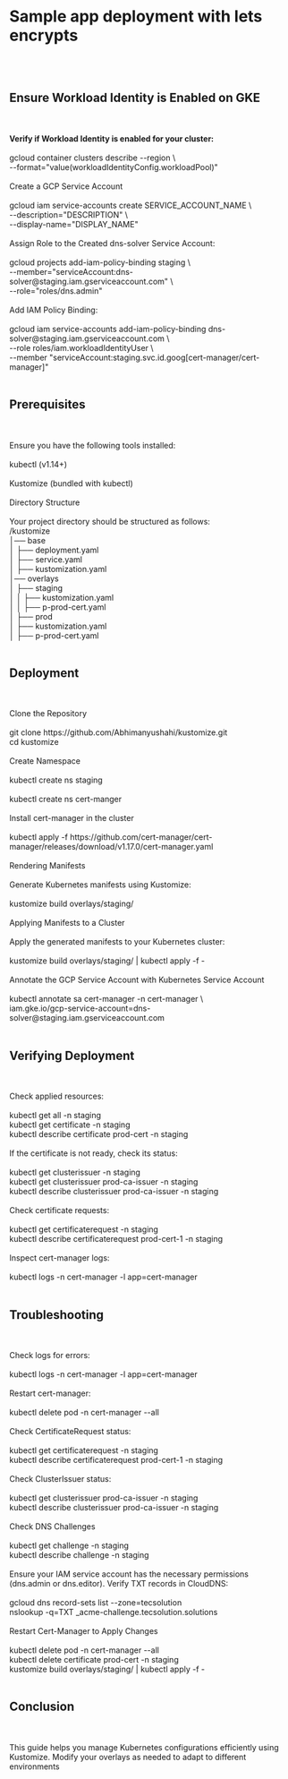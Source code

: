 <p align="left"><h1>Sample app deployment with lets encrypts</h1><br><br><h2>Ensure Workload Identity is Enabled on GKE</h2><br><br><b>Verify if Workload Identity is enabled for your cluster:</b><br><br>gcloud container clusters describe <your-cluster-name> --region <your-region> \<br>  --format="value(workloadIdentityConfig.workloadPool)"<br><br>Create a GCP Service Account<br><br>gcloud iam service-accounts create SERVICE_ACCOUNT_NAME \<br>  --description="DESCRIPTION" \<br>  --display-name="DISPLAY_NAME"<br><br>Assign Role to the Created dns-solver Service Account:<br><br>gcloud projects add-iam-policy-binding staging \<br>  --member="serviceAccount:dns-solver@staging.iam.gserviceaccount.com" \<br>  --role="roles/dns.admin"<br><br>Add IAM Policy Binding:<br><br>gcloud iam service-accounts add-iam-policy-binding dns-solver@staging.iam.gserviceaccount.com \<br>  --role roles/iam.workloadIdentityUser \<br>  --member "serviceAccount:staging.svc.id.goog[cert-manager/cert-manager]"<br><br><h2>Prerequisites</h2><br><br>Ensure you have the following tools installed:<br><br>kubectl (v1.14+)<br><br>Kustomize (bundled with kubectl)<br><br>Directory Structure<br><br>Your project directory should be structured as follows:<br>/kustomize<br>│── base<br>│   ├── deployment.yaml<br>│   ├── service.yaml<br>│   ├── kustomization.yaml<br>│── overlays<br>│   ├── staging<br>│   │   ├── kustomization.yaml<br>│   │   ├── p-prod-cert.yaml<br>│   ├── prod<br>│       ├── kustomization.yaml<br>│       ├── p-prod-cert.yaml<br><br><h2>Deployment</h2><br><br>Clone the Repository<br><br>git clone https://github.com/Abhimanyushahi/kustomize.git<br>cd kustomize<br><br>Create Namespace<br><br>kubectl create ns staging<br><br>kubectl create ns cert-manger<br><br>Install cert-manager in the cluster<br><br><tab><tab>kubectl apply -f https://github.com/cert-manager/cert-manager/releases/download/v1.17.0/cert-manager.yaml<br><br>Rendering Manifests<br><br>Generate Kubernetes manifests using Kustomize:<br><br>kustomize build overlays/staging/<br><br>Applying Manifests to a Cluster<br><br>Apply the generated manifests to your Kubernetes cluster:<br><br>kustomize build overlays/staging/ | kubectl apply -f -<br><br>Annotate the GCP Service Account with Kubernetes Service Account<br><br>kubectl annotate sa cert-manager -n cert-manager \<br>  iam.gke.io/gcp-service-account=dns-solver@staging.iam.gserviceaccount.com<br><br><h2>Verifying Deployment</h2><br><br>Check applied resources:<br><br>kubectl get all -n staging<br>kubectl get certificate -n staging<br>kubectl describe certificate prod-cert -n staging<br><br>If the certificate is not ready, check its status:<br><br>kubectl get clusterissuer -n staging<br>kubectl get clusterissuer prod-ca-issuer -n staging<br>kubectl describe clusterissuer prod-ca-issuer -n staging<br><br>Check certificate requests:<br><br>kubectl get certificaterequest -n staging<br>kubectl describe certificaterequest prod-cert-1 -n staging<br><br>Inspect cert-manager logs:<br><br>kubectl logs -n cert-manager -l app=cert-manager<br><br><h2>Troubleshooting</h2><br><br>Check logs for errors:<br><br>kubectl logs -n cert-manager -l app=cert-manager<br><br>Restart cert-manager:<br><br>kubectl delete pod -n cert-manager --all<br><br>Check CertificateRequest status:<br><br>kubectl get certificaterequest -n staging<br>kubectl describe certificaterequest prod-cert-1 -n staging<br><br>Check ClusterIssuer status:<br><br>kubectl get clusterissuer prod-ca-issuer -n staging<br>kubectl describe clusterissuer prod-ca-issuer -n staging<br><br>Check DNS Challenges<br><br>kubectl get challenge -n staging<br>kubectl describe challenge <challenge-name> -n staging<br><br>Ensure your IAM service account has the necessary permissions (dns.admin or dns.editor). Verify TXT records in CloudDNS:<br><br>gcloud dns record-sets list --zone=tecsolution<br>nslookup -q=TXT _acme-challenge.tecsolution.solutions<br><br>Restart Cert-Manager to Apply Changes<br><br>kubectl delete pod -n cert-manager --all<br>kubectl delete certificate prod-cert -n staging<br>kustomize build overlays/staging/ | kubectl apply -f -<br><br><h2>Conclusion</h2><br><br>This guide helps you manage Kubernetes configurations efficiently using Kustomize. Modify your overlays as needed to adapt to different environments</p>

###